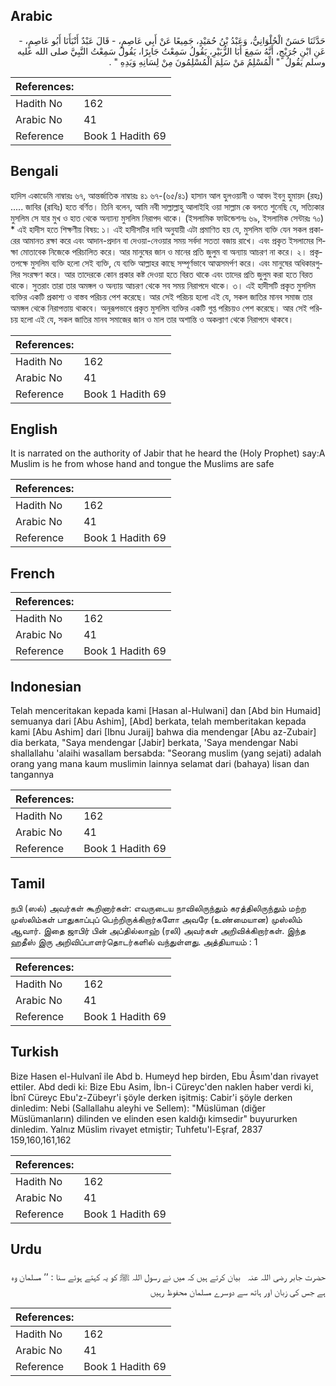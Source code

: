 ## Arabic


<div dir="rtl" lang="ar" style={{fontSize:'larger',backgroundColor:'#f8f9fa',padding:20}}>
حَدَّثَنَا حَسَنٌ الْحُلْوَانِيُّ، وَعَبْدُ بْنُ حُمَيْدٍ، جَمِيعًا عَنْ أَبِي عَاصِمٍ، - قَالَ عَبْدٌ أَنْبَأَنَا أَبُو عَاصِمٍ، - عَنِ ابْنِ جُرَيْجٍ، أَنَّهُ سَمِعَ أَبَا الزُّبَيْرِ، يَقُولُ سَمِعْتُ جَابِرًا، يَقُولُ سَمِعْتُ النَّبِيَّ صلى الله عليه وسلم يَقُولُ ‏ "‏ الْمُسْلِمُ مَنْ سَلِمَ الْمُسْلِمُونَ مِنْ لِسَانِهِ وَيَدِهِ ‏"‏ ‏.‏
</div>
<div style={{backgroundColor:'#f8f9fa',padding:20, marginBottom: 10}}><table> <thead> <tr> <th>References:</th> <th></th> </tr> </thead> <tbody><tr><td>Hadith No</td><td>162</td></tr><tr><td>Arabic No</td><td>41</td></tr><tr><td>Reference</td><td>Book 1 Hadith 69</td></tr></tbody></table></div>

## Bengali


<div dir="ltr" lang="bn" style={{fontSize:'larger',backgroundColor:'#f8f9fa',padding:20}}>
হাদিস একাডেমি নাম্বারঃ ৬৭, আন্তর্জাতিক নাম্বারঃ ৪১ ৬৭-(৬৫/৪১) হাসান আল হুলওয়ানী ও আবদ ইবনু হুমায়দ (রহঃ) ..... জাবির (রাযিঃ) হতে বর্ণিত। তিনি বলেন, আমি নবী সাল্লাল্লাহু আলাইহি ওয়া সাল্লাম কে বলতে শুনেছি যে, সত্যিকার মুসলিম সে যার মুখ ও হাত থেকে অন্যান্য মুসলিম নিরাপদ থাকে। (ইসলামিক ফাউন্ডেশনঃ ৬৯, ইসলামিক সেন্টারঃ ৭০) * এই হাদীস হতে শিক্ষণীয় বিষয়: ১। এই হাদীসটির দাবি অনুযায়ী এটা প্রমাণিত হয় যে, মুসলিম ব্যক্তি যেন সকল প্রকারের আমানত রক্ষা করে এবং আদান-প্রদান বা দেওয়া-নেওয়ার সময় সর্বদা সততা বজায় রাখে। এবং প্রকৃত ইসলামের শিক্ষা মোতাবেক নিজেকে পরিচালিত করে। আর মানুষের জান ও মানের প্রতি জুলুম বা অন্যায় আচরণ না করে। ২। প্রকৃতপক্ষে মুসলিম ব্যক্তি হলো সেই ব্যক্তি, যে ব্যক্তি আল্লাহর কাছে সম্পূর্ণভাবে আত্মসমর্পণ করে। এবং মানুষের অধিকারগুলির সংরক্ষণ করে। আর তাদেরকে কোন প্রকার কষ্ট দেওয়া হতে বিরত থাকে এবং তাদের প্রতি জুলুম করা হতে বিরত থাকে। সুতরাং তারা তার অমঙ্গল ও অন্যায় আচরণ থেকে সব সময় নিরাপদে থাকে। ৩। এই হাদীসটি প্রকৃত মুসলিম ব্যক্তির একটি প্রকাশ্য ও বাস্তব পরিচয় পেশ করেছে। আর সেই পরিচয় হলো এই যে, সকল জাতির মানব সমাজ তার অমঙ্গল থেকে নিরাপত্তায় থাকবে। অনুরূপভাবে প্রকৃত মুসলিম ব্যক্তির একটি গুপ্ত পরিচয়ও পেশ করেছে। আর সেই পরিচয় হলো এই যে, সকল জাতির মানব সমাজের জান ও মাল তার অশান্তি ও অকল্যাণ থেকে নিরাপদে থাকবে।
</div>
<div style={{backgroundColor:'#f8f9fa',padding:20, marginBottom: 10}}><table> <thead> <tr> <th>References:</th> <th></th> </tr> </thead> <tbody><tr><td>Hadith No</td><td>162</td></tr><tr><td>Arabic No</td><td>41</td></tr><tr><td>Reference</td><td>Book 1 Hadith 69</td></tr></tbody></table></div>

## English


<div dir="ltr" lang="en" style={{fontSize:'larger',backgroundColor:'#f8f9fa',padding:20}}>
It is narrated on the authority of Jabir that he heard the (Holy Prophet) say:A Muslim is he from whose hand and tongue the Muslims are safe
</div>
<div style={{backgroundColor:'#f8f9fa',padding:20, marginBottom: 10}}><table> <thead> <tr> <th>References:</th> <th></th> </tr> </thead> <tbody><tr><td>Hadith No</td><td>162</td></tr><tr><td>Arabic No</td><td>41</td></tr><tr><td>Reference</td><td>Book 1 Hadith 69</td></tr></tbody></table></div>

## French


<div dir="ltr" lang="fr" style={{fontSize:'larger',backgroundColor:'#f8f9fa',padding:20}}>

</div>
<div style={{backgroundColor:'#f8f9fa',padding:20, marginBottom: 10}}><table> <thead> <tr> <th>References:</th> <th></th> </tr> </thead> <tbody><tr><td>Hadith No</td><td>162</td></tr><tr><td>Arabic No</td><td>41</td></tr><tr><td>Reference</td><td>Book 1 Hadith 69</td></tr></tbody></table></div>

## Indonesian


<div dir="ltr" lang="id" style={{fontSize:'larger',backgroundColor:'#f8f9fa',padding:20}}>
Telah menceritakan kepada kami [Hasan al-Hulwani] dan [Abd bin Humaid] semuanya dari [Abu Ashim], [Abd] berkata, telah memberitakan kepada kami [Abu Ashim] dari [Ibnu Juraij] bahwa dia mendengar [Abu az-Zubair] dia berkata, "Saya mendengar [Jabir] berkata, 'Saya mendengar Nabi shallallahu 'alaihi wasallam bersabda: "Seorang muslim (yang sejati) adalah orang yang mana kaum muslimin lainnya selamat dari (bahaya) lisan dan tangannya
</div>
<div style={{backgroundColor:'#f8f9fa',padding:20, marginBottom: 10}}><table> <thead> <tr> <th>References:</th> <th></th> </tr> </thead> <tbody><tr><td>Hadith No</td><td>162</td></tr><tr><td>Arabic No</td><td>41</td></tr><tr><td>Reference</td><td>Book 1 Hadith 69</td></tr></tbody></table></div>

## Tamil


<div dir="ltr" lang="ta" style={{fontSize:'larger',backgroundColor:'#f8f9fa',padding:20}}>
நபி (ஸல்) அவர்கள் கூறினார்கள்: எவருடைய நாவிலிருந்தும் கரத்திலிருந்தும் மற்ற முஸ்லிம்கள் பாதுகாப்புப் பெற்றிருக்கிறார்களோ அவரே (உண்மையான) முஸ்லிம் ஆவார். இதை ஜாபிர் பின் அப்தில்லாஹ் (ரலி) அவர்கள் அறிவிக்கிறார்கள். இந்த ஹதீஸ் இரு அறிவிப்பாளர்தொடர்களில் வந்துள்ளது. அத்தியாயம் : 1
</div>
<div style={{backgroundColor:'#f8f9fa',padding:20, marginBottom: 10}}><table> <thead> <tr> <th>References:</th> <th></th> </tr> </thead> <tbody><tr><td>Hadith No</td><td>162</td></tr><tr><td>Arabic No</td><td>41</td></tr><tr><td>Reference</td><td>Book 1 Hadith 69</td></tr></tbody></table></div>

## Turkish


<div dir="ltr" lang="tr" style={{fontSize:'larger',backgroundColor:'#f8f9fa',padding:20}}>
Bize Hasen el-Hulvanî ile Abd b. Humeyd hep birden, Ebu Âsım'dan rivayet ettiler. Abd dedi ki: Bize Ebu Asim, İbn-i Cüreyc'den naklen haber verdi ki, İbnî Cüreyc Ebu'z-Zübeyr'i şöyle der­ken işitmiş: Cabir'i şöyle derken dinledim: Nebi (Sallallahu aleyhi ve Sellem): "Müslüman (diğer Müslümanların) dilinden ve elinden esen kaldığı kimsedir" buyururken dinledim. Yalnız Müslim rivayet etmiştir; Tuhfetu'l-Eşraf, 2837 159,160,161,162
</div>
<div style={{backgroundColor:'#f8f9fa',padding:20, marginBottom: 10}}><table> <thead> <tr> <th>References:</th> <th></th> </tr> </thead> <tbody><tr><td>Hadith No</td><td>162</td></tr><tr><td>Arabic No</td><td>41</td></tr><tr><td>Reference</td><td>Book 1 Hadith 69</td></tr></tbody></table></div>

## Urdu


<div dir="rtl" lang="ur" style={{fontSize:'larger',backgroundColor:'#f8f9fa',padding:20}}>
حضرت جابر ‌رضی ‌اللہ ‌عنہ ‌ ‌ بیان کرتے ہیں کہ میں نے رسول اللہ ﷺ کو یہ کہتے ہوئے سنا : ’’ مسلمان وہ ہے جس کی زبان اور ہاتھ سے دوسرے مسلمان محفوظ رہیں
</div>
<div style={{backgroundColor:'#f8f9fa',padding:20, marginBottom: 10}}><table> <thead> <tr> <th>References:</th> <th></th> </tr> </thead> <tbody><tr><td>Hadith No</td><td>162</td></tr><tr><td>Arabic No</td><td>41</td></tr><tr><td>Reference</td><td>Book 1 Hadith 69</td></tr></tbody></table></div>